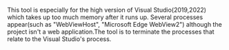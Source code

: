 This tool is especially for the high version of Visual Studio(2019,2022) which takes up too much memory after it runs up. Several processes appear(such as "WebViewHost", "Microsoft Edge WebView2") although the project isn't a web application.The tool is to terminate the processes that relate to the Visual Studio's process. 
